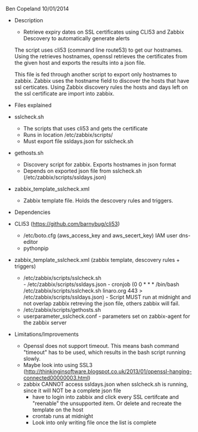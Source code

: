 Ben Copeland 10/01/2014

- Description

	- Retrieve expiry dates on SSL certificates using CLI53 and Zabbix Descovery to automatically generate alerts

	The script uses cli53 (command line route53) to get our hostnames. 
	Using the retrieves hostnames, openssl retrieves the certificates 
	from the given host and exports the results into a json file.

	This file is fed through another script to export only hostnames
	to zabbix. Zabbix uses the hostname field to discover the hosts
	that have ssl certicates. Using Zabbix discovery rules the hosts
	and days left on the ssl certificate are import into zabbix.

- Files explained

- sslcheck.sh
	- The scripts that uses cli53 and gets the certificate
	- Runs in location /etc/zabbix/scripts/
	- Must export file ssldays.json for sslcheck.sh
- gethosts.sh
	- Discovery script for zabbix. Exports hostnames in json format
	- Depends on exported json file from sslcheck.sh (/etc/zabbix/scripts/ssldays.json)
- zabbix_template_sslcheck.xml
	- Zabbix template file. Holds the descovery rules and triggers. 


- Dependencies 

- CLI53 (https://github.com/barnybug/cli53)
	- /etc/boto.cfg (aws_access_key and aws_secert_key) IAM user dns-editor 
	- pythonpip
- zabbix_template_sslcheck.xml (zabbix template, descovery rules + triggers)
	- /etc/zabbix/scripts/sslcheck.sh  
			- /etc/zabbix/scripts/ssldays.json
			- cronjob (0 0 * * * /bin/bash /etc/zabbix/scripts/sslcheck.sh linaro.org 443 > /etc/zabbix/scripts/ssldays.json)
				- Script MUST run at midnight and not overlap zabbix retreving the json file, others zabbix will fail.
	- /etc/zabbix/scripts/gethosts.sh
	- userparameter_sslcheck.conf - parameters set on zabbix-agent for the zabbix server
	

- Limitations/Improvements
	- Openssl does not support timeout. This means bash command "timeout" has to be used, which results in the bash script running slowly.
	- Maybe look into using SSL3 (http://thinkinginsoftware.blogspot.co.uk/2013/01/openssl-hanging-connected00000003.html)
	- zabbix CANNOT access ssldays.json when sslcheck.sh is running, since it will NOT be a complete json file
		- have to login into zabbix and click every SSL certifcate and "reenable" the unsupported item. Or delete and recreate the template on the host
		- crontab runs at midnight
		- Look into only writing file once the list is complete
